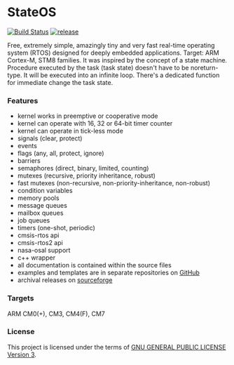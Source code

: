 # StateOS
  [![Build Status](https://travis-ci.org/stateos/StateOS.svg)](https://travis-ci.org/stateos/StateOS)
  [![release](https://img.shields.io/github/release/stateos/StateOS.svg)](https://github.com/stateos/StateOS/releases)

Free, extremely simple, amazingly tiny and very fast real-time operating system (RTOS) designed for deeply embedded applications.
Target: ARM Cortex-M, STM8 families.
It was inspired by the concept of a state machine.
Procedure executed by the task (task state) doesn't have to be noreturn-type.
It will be executed into an infinite loop.
There's a dedicated function for immediate change the task state.

### Features

- kernel works in preemptive or cooperative mode
- kernel can operate with 16, 32 or 64-bit timer counter
- kernel can operate in tick-less mode
- signals (clear, protect)
- events
- flags (any, all, protect, ignore)
- barriers
- semaphores (direct, binary, limited, counting)
- mutexes (recursive, priority inheritance, robust)
- fast mutexes (non-recursive, non-priority-inheritance, non-robust)
- condition variables
- memory pools
- message queues
- mailbox queues
- job queues
- timers (one-shot, periodic)
- cmsis-rtos api
- cmsis-rtos2 api
- nasa-osal support
- c++ wrapper
- all documentation is contained within the source files
- examples and templates are in separate repositories on [GitHub](https://github.com/stateos)
- archival releases on [sourceforge](https://sourceforge.net/projects/stateos)

### Targets

ARM CM0(+), CM3, CM4(F), CM7

### License

This project is licensed under the terms of [GNU GENERAL PUBLIC LICENSE Version 3](http://www.gnu.org/philosophy/why-not-lgpl.html).
